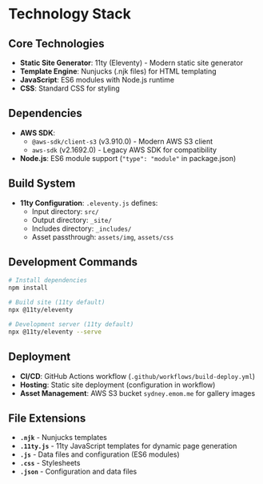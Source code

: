 # Technology Stack

## Core Technologies
- **Static Site Generator**: 11ty (Eleventy) - Modern static site generator
- **Template Engine**: Nunjucks (.njk files) for HTML templating
- **JavaScript**: ES6 modules with Node.js runtime
- **CSS**: Standard CSS for styling

## Dependencies
- **AWS SDK**: 
  - `@aws-sdk/client-s3` (v3.910.0) - Modern AWS S3 client
  - `aws-sdk` (v2.1692.0) - Legacy AWS SDK for compatibility
- **Node.js**: ES6 module support (`"type": "module"` in package.json)

## Build System
- **11ty Configuration**: `.eleventy.js` defines:
  - Input directory: `src/`
  - Output directory: `_site/`
  - Includes directory: `_includes/`
  - Asset passthrough: `assets/img`, `assets/css`

## Development Commands
```bash
# Install dependencies
npm install

# Build site (11ty default)
npx @11ty/eleventy

# Development server (11ty default)
npx @11ty/eleventy --serve
```

## Deployment
- **CI/CD**: GitHub Actions workflow (`.github/workflows/build-deploy.yml`)
- **Hosting**: Static site deployment (configuration in workflow)
- **Asset Management**: AWS S3 bucket `sydney.emom.me` for gallery images

## File Extensions
- **`.njk`** - Nunjucks templates
- **`.11ty.js`** - 11ty JavaScript templates for dynamic page generation
- **`.js`** - Data files and configuration (ES6 modules)
- **`.css`** - Stylesheets
- **`.json`** - Configuration and data files